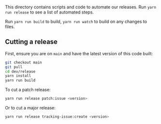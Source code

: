 This directory contains scripts and code to automate our releases. Run `yarn run release` to see a
list of automated steps.

Run `yarn run build` to build, `yarn run watch` to build on any changes to files.

## Cutting a release

First, ensure you are on `main` and have the latest version of this code built:

```sh
git checkout main
git pull
cd dev/release
yarn install
yarn run build
```

To cut a patch release:

```sh
yarn run release patch:issue <version>
```

Or to cut a major release:

```sh
yarn run release tracking-issue:create <version>
```
